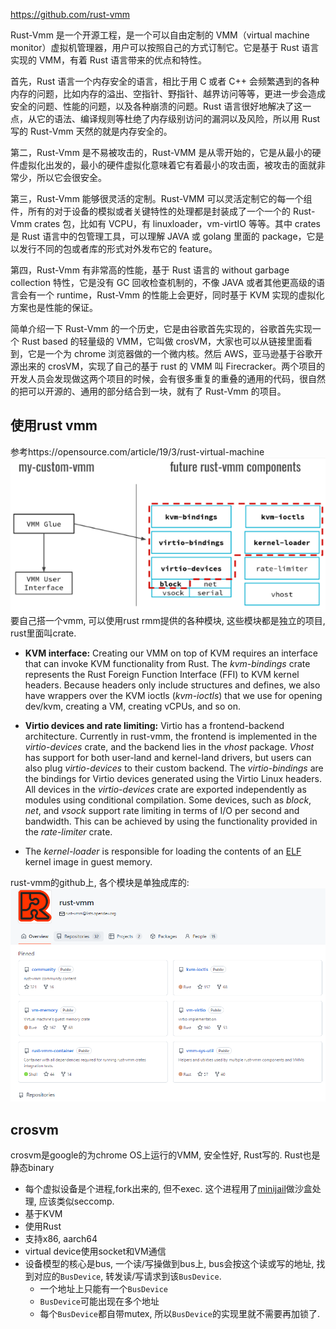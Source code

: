 https://github.com/rust-vmm

Rust-Vmm 是一个开源工程，是一个可以自由定制的 VMM（virtual machine monitor）虚拟机管理器，用户可以按照自己的方式订制它。它是基于 Rust 语言实现的 VMM，有着 Rust 语言带来的优点和特性。

首先，Rust 语言一个内存安全的语言，相比于用 C 或者 C++ 会频繁遇到的各种内存的问题，比如内存的溢出、空指针、野指针、越界访问等等，更进一步会造成安全的问题、性能的问题，以及各种崩溃的问题。Rust 语言很好地解决了这一点，从它的语法、编译规则等杜绝了内存级别访问的漏洞以及风险，所以用 Rust 写的 Rust-Vmm 天然的就是内存安全的。

第二，Rust-Vmm 是不易被攻击的，Rust-VMM 是从零开始的，它是从最小的硬件虚拟化出发的，最小的硬件虚拟化意味着它有着最小的攻击面，被攻击的面就非常少，所以它会很安全。

第三，Rust-Vmm 能够很灵活的定制。Rust-VMM 可以灵活定制它的每一个组件，所有的对于设备的模拟或者关键特性的处理都是封装成了一个一个的 Rust-Vmm crates 包，比如有 VCPU，有 linuxloader，vm-virtIO 等等。其中 crates 是 Rust 语言中的包管理工具，可以理解 JAVA 或 golang 里面的 package，它是以发行不同的包或者库的形式对外发布它的 feature。

第四，Rust-Vmm 有非常高的性能，基于 Rust 语言的 without garbage collection 特性，它是没有 GC 回收检查机制的，不像 JAVA 或者其他更高级的语言会有一个 runtime，Rust-Vmm 的性能上会更好，同时基于 KVM 实现的虚拟化方案也是性能的保证。

简单介绍一下 Rust-Vmm 的一个历史，它是由谷歌首先实现的，谷歌首先实现一个 Rust based 的轻量级的 VMM，它叫做 crosVM，大家也可以从链接里面看到，它是一个为 chrome 浏览器做的一个微内核。然后 AWS，亚马逊基于谷歌开源出来的 crosVM，实现了自己的基于 rust 的 VMM 叫 Firecracker。两个项目的开发人员会发现做这两个项目的时候，会有很多重复的重叠的通用的代码，很自然的把可以开源的、通用的部分结合到一块，就有了 Rust-Vmm 的项目。

## 使用rust vmm
参考https://opensource.com/article/19/3/rust-virtual-machine  
![](img/rust_vmm_简介_20220825222425.png)  
要自己搭一个vmm, 可以使用rust rmm提供的各种模块, 这些模块都是独立的项目, rust里面叫crate.
* **KVM interface:** Creating our VMM on top of KVM requires an interface that can invoke KVM functionality from Rust. The _kvm-bindings_ crate represents the Rust Foreign Function Interface (FFI) to KVM kernel headers. Because headers only include structures and defines, we also have wrappers over the KVM ioctls (_kvm-ioctls_) that we use for opening dev/kvm, creating a VM, creating vCPUs, and so on.

* **Virtio devices and rate limiting:** Virtio has a frontend-backend architecture. Currently in rust-vmm, the frontend is implemented in the _virtio-devices_ crate, and the backend lies in the _vhost_ package. _Vhost_ has support for both user-land and kernel-land drivers, but users can also plug _virtio-devices_ to their custom backend. The _virtio-bindings_ are the bindings for Virtio devices generated using the Virtio Linux headers. All devices in the _virtio-devices_ crate are exported independently as modules using conditional compilation. Some devices, such as _block_, _net_, and _vsock_ support rate limiting in terms of I/O per second and bandwidth. This can be achieved by using the functionality provided in the _rate-limiter_ crate.

* The _kernel-loader_ is responsible for loading the contents of an [ELF](https://en.wikipedia.org/wiki/Executable_and_Linkable_Format) kernel image in guest memory.

rust-vmm的github上, 各个模块是单独成库的:  
![](img/rust_vmm_简介_20220825222636.png)  

## crosvm
crosvm是google的为chrome OS上运行的VMM, 安全性好, Rust写的. Rust也是静态binary
* 每个虚拟设备是个进程,fork出来的, 但不exec. 这个进程用了[minijail](https://android.googlesource.com/platform/external/minijail)做沙盒处理, 应该类似seccomp. 
* 基于KVM
* 使用Rust
* 支持x86, aarch64
* virtual device使用socket和VM通信
* 设备模型的核心是bus, 一个读/写操做到bus上, bus会按这个读或写的地址, 找到对应的`BusDevice`, 转发读/写请求到该`BusDevice`. 
    * 一个地址上只能有一个`BusDevice`
    * `BusDevice`可能出现在多个地址
    * 每个`BusDevice`都自带mutex, 所以`BusDevice`的实现里就不需要再加锁了.

